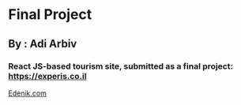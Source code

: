 # Final Project

## By : Adi Arbiv

### React JS-based tourism site, submitted as a final project: https://experis.co.il 

[Edenik.com](https://Edenik.com)
